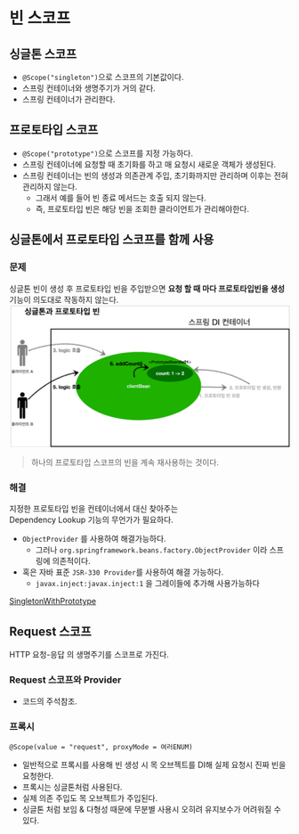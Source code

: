 빈 스코프
========

## 싱글톤 스코프
* `@Scope("singleton")`으로 스코프의 기본값이다.
* 스프링 컨테이너와 생명주기가 거의 같다.
* 스프링 컨테이너가 관리한다.

## 프로토타입 스코프
* `@Scope("prototype")`으로 스코프를 지정 가능하다.
* 스프링 컨테이너에 요청할 때 초기화를 하고 매 요청시 새로운 객체가 생성된다.
* 스프링 컨테이너는 빈의 생성과 의존관계 주입, 초기화까지만 관리하며 이후는 전혀 관리하지 않는다.
    * 그래서 예를 들어 빈 종료 메서드는 호출 되지 않는다.
    * 즉, 프로토타입 빈은 해당 빈을 조회한 클라이언트가 관리해야한다.
  
## 싱글톤에서 프로토타입 스코프를 함께 사용
### 문제
싱글톤 빈이 생성 후 프로토타입 빈을 주입받으면 **요청 할 때 마다 프로토타입빈을 생성**    
기능이 의도대로 작동하지 않는다.
  ![img.png](img.png)
  > 하나의 프로토타입 스코프의 빈을 계속 재사용하는 것이다.
  

### 해결
지정한 프로토타입 빈을 컨테이너에서 대신 찾아주는     
Dependency Lookup 기능의 무언가가 필요하다.  
* `ObjectProvider` 를 사용하여 해결가능하다.
  * 그러나 `org.springframework.beans.factory.ObjectProvider` 이라 스프링에 의존적이다.
* 혹은 자바 표준 `JSR-330 Provider`를 사용하여 해결 가능하다.
  * `javax.inject:javax.inject:1` 을 그레이들에 추가해 사용가능하다

[SingletonWithPrototype](Core1-SPRING/src/test/java/hello/core2/scope/SingletonWithPrototype1.java)

## Request 스코프
HTTP 요청-응답 의 생명주기를 스코프로 가진다.

### Request 스코프와 Provider
* 코드의 주석참조.
  
### 프록시
```@Scope(value = "request", proxyMode = 여러ENUM)```
* 일반적으로 프록시를 사용해 빈 생성 시 목 오브젝트를 DI해 실제 요청시 진짜 빈을 요청한다.
* 프록시는 싱글톤처럼 사용된다.
* 실제 의존 주입도 목 오브젝트가 주입된다.
* 싱글톤 처럼 보임 & 다형성 때문에 무분별 사용시 오히려 유지보수가 어려워질 수 있다.